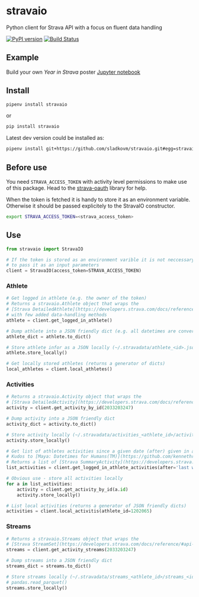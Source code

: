 # stravaio
Python client for Strava API with a focus on fluent data handling

[![PyPI version](https://badge.fury.io/py/stravaio.svg)](https://badge.fury.io/py/stravaio)
[![Build Status](https://travis-ci.org/sladkovm/stravaio.svg?branch=master)](https://travis-ci.org/sladkovm/stravaio)

## Example

Build your own *Year in Strava* poster [Jupyter notebook](https://github.com/sladkovm/stravaio/blob/master/examples/Year%20in%20Strava%202018.ipynb)

## Install
```bash
pipenv install stravaio
```

or

```bash
pip install stravaio
```

Latest dev version could be installed as:
```bash
pipenv install git+https://github.com/sladkovm/stravaio.git#egg=stravaio
```

## Before use
You need `STRAVA_ACCESS_TOKEN` with activity level permissions to make use of this package. Head to the [strava-oauth](https://github.com/sladkovm/strava-oauth) library for help.

When the token is fetched it is handy to store it as an environment variable. Otherwise it should be passed explicitely to the StravaIO constructor.

```bash
export STRAVA_ACCESS_TOKEN=<strava_access_token>
```

## Use

```python
from stravaio import StravaIO

# If the token is stored as an environment varible it is not neccessary
# to pass it as an input parameters
client = StravaIO(access_token=STRAVA_ACCESS_TOKEN)
```

### Athlete
```python
# Get logged in athlete (e.g. the owner of the token)
# Returns a stravaio.Athlete object that wraps the
# [Strava DetailedAthlete](https://developers.strava.com/docs/reference/#api-models-DetailedAthlete)
# with few added data-handling methods
athlete = client.get_logged_in_athlete()

# Dump athlete into a JSON friendly dict (e.g. all datetimes are converted into iso8601)
athlete_dict = athlete.to_dict()

# Store athlete infor as a JSON locally (~/.stravadata/athlete_<id>.json)
athlete.store_locally()

# Get locally stored athletes (returns a generator of dicts)
local_athletes = client.local_athletes()
```



### Activities
```python
# Returns a stravaio.Activity object that wraps the 
# [Strava DetailedActivity](https://developers.strava.com/docs/reference/#api-models-DetailedActivity)
activity = client.get_activity_by_id(2033203247)

# Dump activity into a JSON friendly dict
activity_dict = activity.to_dict()

# Store activity locally (~/.stravadata/activities_<athlete_id>/activity_<id>.json)
activity.store_locally()

# Get list of athletes activities since a given date (after) given in a human friendly format.
# Kudos to [Maya: Datetimes for Humans(TM)](https://github.com/kennethreitz/maya)
# Returns a list of [Strava SummaryActivity](https://developers.strava.com/docs/reference/#api-models-SummaryActivity) objects
list_activities = client.get_logged_in_athlete_activities(after='last week')

# Obvious use - store all activities locally
for a in list_activities:
    activity = client.get_activity_by_id(a.id)
    activity.store_locally()

# List local activities (returns a generator of JSON friendly dicts)
activities = client.local_activitis(athlete_id=1202065)
```

### Streams
```python
# Returns a stravaio.Streams object that wraps the 
# [Strava StreamSet](https://developers.strava.com/docs/reference/#api-models-StreamSet)
streams = client.get_activity_streams(2033203247)

# Dump streams into a JSON friendly dict
streams_dict = streams.to_dict()

# Store streams locally (~/.stravadata/streams_<athlete_id>/streams_<id>.parquet) as a .parquet file, that can be loaded later using the
# pandas.read_parquet()
streams.store_locally()

```
